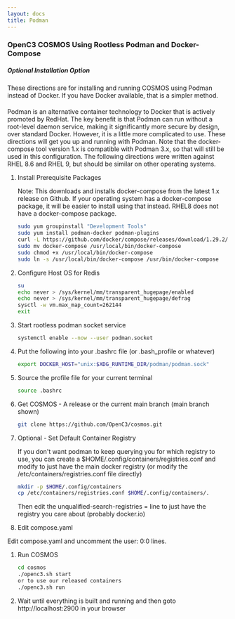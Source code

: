 ```yaml
---
layout: docs
title: Podman
---
```


### OpenC3 COSMOS Using Rootless Podman and Docker-Compose

<div class="note info">
  <h5>Optional Installation Option</h5>
  <p style="margin-bottom:20px;">These directions are for installing and running COSMOS using Podman instead of Docker. If you have Docker available, that is a simpler method.</p>
</div>

Podman is an alternative container technology to Docker that is actively promoted by RedHat. The key benefit is that Podman can run without a root-level daemon service, making it significantly more secure by design, over standard Docker. However, it is a little more complicated to use. These directions will get you up and running with Podman. Note that the docker-compose tool version 1.x is compatible with Podman 3.x, so that will still be used in this configuration. The following directions were written against RHEL 8.6 and RHEL 9, but should be similar on other operating systems.

1. Install Prerequisite Packages

   Note: This downloads and installs docker-compose from the latest 1.x release on Github. If your operating system has a docker-compose package, it will be easier to install using that instead. RHEL8 does not have a docker-compose package.

   ```bash
   sudo yum groupinstall "Development Tools"
   sudo yum install podman-docker podman-plugins
   curl -L https://github.com/docker/compose/releases/download/1.29.2/docker-compose-Linux-x86_64 -o docker-compose
   sudo mv docker-compose /usr/local/bin/docker-compose
   sudo chmod +x /usr/local/bin/docker-compose
   sudo ln -s /usr/local/bin/docker-compose /usr/bin/docker-compose
   ```

1. Configure Host OS for Redis

   ```bash
   su
   echo never > /sys/kernel/mm/transparent_hugepage/enabled
   echo never > /sys/kernel/mm/transparent_hugepage/defrag
   sysctl -w vm.max_map_count=262144
   exit
   ```

1. Start rootless podman socket service

   ```bash
   systemctl enable --now --user podman.socket
   ```

1. Put the following into your .bashrc file (or .bash_profile or whatever)

   ```bash
   export DOCKER_HOST="unix:$XDG_RUNTIME_DIR/podman/podman.sock"
   ```

1. Source the profile file for your current terminal

   ```bash
   source .bashrc
   ```

1. Get COSMOS - A release or the current main branch (main branch shown)

   ```bash
   git clone https://github.com/OpenC3/cosmos.git
   ```

1. Optional - Set Default Container Registry

   If you don't want podman to keep querying you for which registry to use, you can create a $HOME/.config/containers/registries.conf and modify to just have the main docker registry (or modify the /etc/containers/registries.conf file directly)

   ```bash
   mkdir -p $HOME/.config/containers
   cp /etc/containers/registries.conf $HOME/.config/containers/.
   ```

   Then edit the unqualified-search-registries = line to just have the registry you care about (probably docker.io)

1. Edit compose.yaml

Edit compose.yaml and uncomment the user: 0:0 lines.

1. Run COSMOS

   ```bash
   cd cosmos
   ./openc3.sh start
   or to use our released containers
   ./openc3.sh run
   ```

1. Wait until everything is built and running and then goto http://localhost:2900 in your browser
